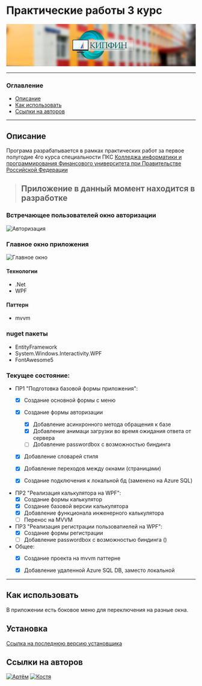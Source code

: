 # __Практические работы 3 курс__

![Project Image](https://raw.githubusercontent.com/Htomsik/Htomsik/main/Assets/collage.png)


---

### Оглавление

- [Описание](#Описание)
- [Как использовать](#Как-использовать)
- [Ссылки на авторов](#Ссылки-на-авторов)

---

## __Описание__

Програма разрабатывается в рамках практических работ за первое полугодие 4го курса специальности ПКС [Колледжа информатики и программирования Финансового университета при Правительстве Российской Федерации](http://www.fa.ru/org/spo/kip/Pages/Home.aspx)

>## __Приложение в данный момент находится в разработке__

### Встречающее пользователей окно авторизации

![Авторизация](https://raw.githubusercontent.com/Htomsik/Praktika4Kurs/master/ReadmyAssets/MainWindow.png)

### Главное окно приложения
![Главное окно](https://raw.githubusercontent.com/Htomsik/Praktika4Kurs/master/ReadmyAssets/MainMenu.png)

#### Технологии

- .Net
- WPF

#### Паттерн

- mvvm

### nuget пакеты
- EntityFramework
- System.Windows.Interactivity.WPF
- FontAwesome5

### Текущее состояние:
- ПР1 "Подготовка базовой формы приложения":
   - [X] Создание основной формы с меню
   - [X] Создание формы авторизации
        - [X] Добавление асинхронного метода обращения к базе
        - [X] Добавление анимаци загрузки во время ожидания ответа от сервера
        - [ ] Добавление passwordbox с возможностью биндинга 
   - [X] Добавление словарей стиля
   - [X] Добавление переходов между окнами (страницами)
   - [X] Создание подключения к локальной бд (заменено на 
   Azure SQL)
   


- ПР2 "Реализация калькулятора на WPF":
    - [X] Создание формы калькулятор
    - [X] Создание базовой версии калькулятора
    - [X] Добавление функционала инженерного калькулятора
    - [ ] Перенос на MVVM 

- ПР3 "Реализация регистрации пользоватиелей на WPF":
    - [X] Создание формы регистрации
    - [ ] Добавление passwordbox с возможностью биндинга ()
   
-  Общее:
    - [X] Создание проекта на mvvm паттерне
    - [X] Добавление удаленной Azure SQL DB, заместо локальной
   

---

## __Как использовать__

В приложении есть боковое меню для переключения на разные окна. 

## __Установка__

[Ссылка на последнюю версию установщика](https://drive.google.com/drive/folders/1aGvLi4t4F5CvNTLdGAfF7jjk9sNt0ofy?usp=sharing) 

## __Ссылки на авторов__
[![Артём](https://img.shields.io/badge/-Артём-1C1C22?style=for-the-badge&logo=vk&logoColor=red)](https://vk.com/id506987182)
[![Костя](https://img.shields.io/badge/-Костя-1C1C22?style=for-the-badge&logo=vk&logoColor=blue)](https://vk.com/jessnjake)







